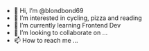 - 👋 Hi, I’m @blondbond69
- 👀 I’m interested in cycling, pizza and reading
- 🌱 I’m currently learning Frontend Dev
- 💞️ I’m looking to collaborate on ...
- 📫 How to reach me ...

<!---
blondbond69/blondbond69 is a ✨ special ✨ repository because its `README.md` (this file) appears on your GitHub profile.
You can click the Preview link to take a look at your changes.
--->
